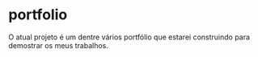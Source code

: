 # portfolio
O atual projeto é um dentre vários portfólio que estarei construindo para demostrar os meus trabalhos.
